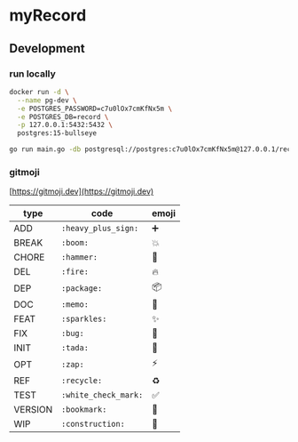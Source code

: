 # myRecord

## Development

### run locally
```sh
docker run -d \
  --name pg-dev \
  -e POSTGRES_PASSWORD=c7u0lOx7cmKfNx5m \
  -e POSTGRES_DB=record \
  -p 127.0.0.1:5432:5432 \
  postgres:15-bullseye

go run main.go -db postgresql://postgres:c7u0lOx7cmKfNx5m@127.0.0.1/record
```

### gitmoji
[https://gitmoji.dev](https://gitmoji.dev)

| type    | code                 | emoji |
| ------- | -------------------- | ----- |
| ADD     | `:heavy_plus_sign:`  | ➕     |
| BREAK   | `:boom:`             | 💥     |
| CHORE   | `:hammer:`           | 🔨     |
| DEL     | `:fire:`             | 🔥     |
| DEP     | `:package:`          | 📦     |
| DOC     | `:memo:`             | 📝     |
| FEAT    | `:sparkles:`         | ✨     |
| FIX     | `:bug:`              | 🐛     |
| INIT    | `:tada:`             | 🎉     |
| OPT     | `:zap:`              | ⚡     |
| REF     | `:recycle:`          | ♻️     |
| TEST    | `:white_check_mark:` | ✅     |
| VERSION | `:bookmark:`         | 🔖     |
| WIP     | `:construction:`     | 🚧     |
